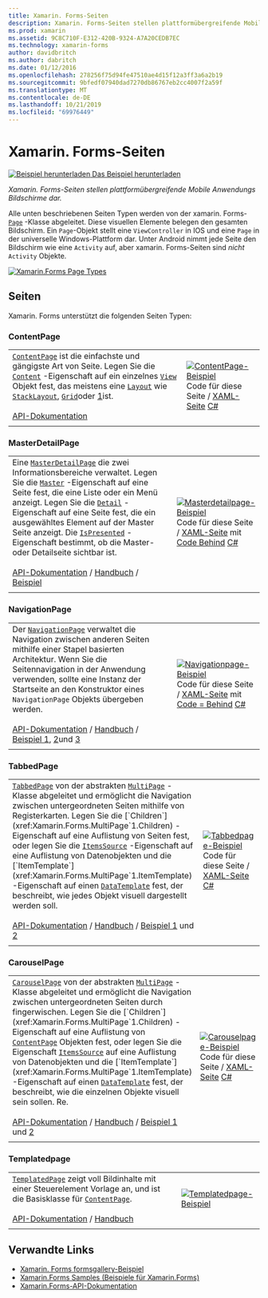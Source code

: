 ```yaml
---
title: Xamarin. Forms-Seiten
description: Xamarin. Forms-Seiten stellen plattformübergreifende Mobile Anwendungs Bildschirme dar. In diesem Artikel werden die Seiten aufgelistet, die in xamarin. Forms enthalten sind.
ms.prod: xamarin
ms.assetid: 9C8C710F-E312-420B-9324-A7A20CEDB7EC
ms.technology: xamarin-forms
author: davidbritch
ms.author: dabritch
ms.date: 01/12/2016
ms.openlocfilehash: 278256f75d94fe47510ae4d15f12a3ff3a6a2b19
ms.sourcegitcommit: 9bfedf07940dad7270db86767eb2cc4007f2a59f
ms.translationtype: MT
ms.contentlocale: de-DE
ms.lasthandoff: 10/21/2019
ms.locfileid: "69976449"
---
```

# <a name="xamarinforms-pages"></a>Xamarin. Forms-Seiten

[![Beispiel herunterladen](~/media/shared/download.png) Das Beispiel herunterladen](https://docs.microsoft.com/samples/xamarin/xamarin-forms-samples/formsgallery/)

_Xamarin. Forms-Seiten stellen plattformübergreifende Mobile Anwendungs Bildschirme dar._

Alle unten beschriebenen Seiten Typen werden von der xamarin. Forms- [`Page`](xref:Xamarin.Forms.Page) -Klasse abgeleitet. Diese visuellen Elemente belegen den gesamten Bildschirm. Ein `Page`-Objekt stellt eine `ViewController` in IOS und eine `Page` in der universelle Windows-Plattform dar. Unter Android nimmt jede Seite den Bildschirm wie eine `Activity` auf, aber xamarin. Forms-Seiten sind *nicht* `Activity` Objekte.

[![](pages-images/pages-sml.png "Xamarin.Forms Page Types")](pages-images/pages.png#lightbox "Xamarin.Forms Page Types")

## <a name="pages"></a>Seiten

Xamarin. Forms unterstützt die folgenden Seiten Typen:

<a name="contentPage" />

### <a name="contentpage"></a>ContentPage

|     |     |
| --- | --- |
| [`ContentPage`](xref:Xamarin.Forms.ContentPage) ist die einfachste und gängigste Art von Seite. Legen Sie die [`Content`](xref:Xamarin.Forms.ContentPage.Content) -Eigenschaft auf ein einzelnes [`View`](views.md) Objekt fest, das meistens eine [`Layout`](layouts.md) wie [`StackLayout`](layouts.md#stackLayout), [`Grid`](layouts.md#grid)oder [1](layouts.md#scrollView)ist.<br /><br />[API-Dokumentation](xref:Xamarin.Forms.ContentPage) | [![ContentPage-Beispiel](pages-images/ContentPage.png "ContentPage-Beispiel")](pages-images/ContentPage-Large.png#lightbox "ContentPage-Beispiel")<br />Code für diese Seite  / [XAML-Seite](https://github.com/xamarin/xamarin-forms-samples/blob/master/FormsGallery/FormsGallery/FormsGallery/XamlExamples/ContentPageDemoPage.xaml) [ C# ](https://github.com/xamarin/xamarin-forms-samples/blob/master/FormsGallery/FormsGallery/FormsGallery/CodeExamples/ContentPageDemoPage.cs) |
|     |     |

### <a name="masterdetailpage"></a>MasterDetailPage

|     |     |
| --- | --- |
| Eine [`MasterDetailPage`](xref:Xamarin.Forms.MasterDetailPage) die zwei Informationsbereiche verwaltet. Legen Sie die [`Master`](xref:Xamarin.Forms.MasterDetailPage.Master) -Eigenschaft auf eine Seite fest, die eine Liste oder ein Menü anzeigt. Legen Sie die [`Detail`](xref:Xamarin.Forms.MasterDetailPage.Detail) -Eigenschaft auf eine Seite fest, die ein ausgewähltes Element auf der Master Seite anzeigt. Die [`IsPresented`](xref:Xamarin.Forms.MasterDetailPage.IsPresented) -Eigenschaft bestimmt, ob die Master-oder Detailseite sichtbar ist.<br /><br />[API-Dokumentation](xref:Xamarin.Forms.MasterDetailPage)  / [Handbuch](~/xamarin-forms/app-fundamentals/navigation/master-detail-page.md)  / [Beispiel](https://docs.microsoft.com/samples/xamarin/xamarin-forms-samples/navigation-masterdetailpage) | [![Masterdetailpage-Beispiel](pages-images/MasterDetailPage.png "Masterdetailpage-Beispiel")](pages-images/MasterDetailPage-Large.png#lightbox "Masterdetailpage-Beispiel")<br />Code für diese Seite  / [XAML-Seite](https://github.com/xamarin/xamarin-forms-samples/blob/master/FormsGallery/FormsGallery/FormsGallery/XamlExamples/MasterDetailPageDemoPage.xaml) mit [Code Behind](https://github.com/xamarin/xamarin-forms-samples/blob/master/FormsGallery/FormsGallery/FormsGallery/XamlExamples/MasterDetailPageDemoPage.xaml.cs) [ C# ](https://github.com/xamarin/xamarin-forms-samples/blob/master/FormsGallery/FormsGallery/FormsGallery/CodeExamples/MasterDetailPageDemoPage.cs) |
|     |     |

### <a name="navigationpage"></a>NavigationPage

|     |     |
| --- | --- |
| Der [`NavigationPage`](xref:Xamarin.Forms.NavigationPage) verwaltet die Navigation zwischen anderen Seiten mithilfe einer Stapel basierten Architektur. Wenn Sie die Seitennavigation in der Anwendung verwenden, sollte eine Instanz der Startseite an den Konstruktor eines `NavigationPage` Objekts übergeben werden.<br /><br />[API-Dokumentation](xref:Xamarin.Forms.NavigationPage)  / [Handbuch](~/xamarin-forms/app-fundamentals/navigation/hierarchical.md)  / [Beispiel 1](https://docs.microsoft.com/samples/xamarin/xamarin-forms-samples/navigation-hierarchical), [2](https://docs.microsoft.com/samples/xamarin/xamarin-forms-samples/navigation-passingdata)und [3](https://docs.microsoft.com/samples/xamarin/xamarin-forms-samples/navigation-loginflow)  | [![Navigationpage-Beispiel](pages-images/NavigationPage.png "Navigationpage-Beispiel")](pages-images/NavigationPage-Large.png#lightbox "Navigationpage-Beispiel")<br />Code für diese Seite  / [XAML-Seite](https://github.com/xamarin/xamarin-forms-samples/blob/master/FormsGallery/FormsGallery/FormsGallery/XamlExamples/NavigationPageDemoPage.xaml) mit [Code = Behind](https://github.com/xamarin/xamarin-forms-samples/blob/master/FormsGallery/FormsGallery/FormsGallery/XamlExamples/NavigationPageDemoPage.xaml.cs) [ C# ](https://github.com/xamarin/xamarin-forms-samples/blob/master/FormsGallery/FormsGallery/FormsGallery/CodeExamples/NavigationPageDemoPage.cs) |
|     |     |

### <a name="tabbedpage"></a>TabbedPage

|     |     |
| --- | --- |
| [`TabbedPage`](xref:Xamarin.Forms.TabbedPage) von der abstrakten [`MultiPage`](xref:Xamarin.Forms.MultiPage`1) -Klasse abgeleitet und ermöglicht die Navigation zwischen untergeordneten Seiten mithilfe von Registerkarten. Legen Sie die [`Children`](xref:Xamarin.Forms.MultiPage`1.Children) -Eigenschaft auf eine Auflistung von Seiten fest, oder legen Sie die [`ItemsSource`](xref:Xamarin.Forms.MultiPage`1.ItemsSource) -Eigenschaft auf eine Auflistung von Datenobjekten und die [`ItemTemplate`](xref:Xamarin.Forms.MultiPage`1.ItemTemplate) -Eigenschaft auf einen [`DataTemplate`](xref:Xamarin.Forms.DataTemplate) fest, der beschreibt, wie jedes Objekt visuell dargestellt werden soll.<br /><br />[API-Dokumentation](xref:Xamarin.Forms.TabbedPage)  / [Handbuch](~/xamarin-forms/app-fundamentals/navigation/tabbed-page.md)  / [Beispiel 1](https://docs.microsoft.com/samples/xamarin/xamarin-forms-samples/navigation-tabbedpage) und [2](https://docs.microsoft.com/samples/xamarin/xamarin-forms-samples/navigation-tabbedpagewithnavigationpage) | [![Tabbedpage-Beispiel](pages-images/TabbedPage.png "Tabbedpage-Beispiel")](pages-images/TabbedPage-Large.png#lightbox "Tabbedpage-Beispiel")<br />Code für diese Seite  / [XAML-Seite](https://github.com/xamarin/xamarin-forms-samples/blob/master/FormsGallery/FormsGallery/FormsGallery/XamlExamples/TabbedPageDemoPage.xaml) [ C# ](https://github.com/xamarin/xamarin-forms-samples/blob/master/FormsGallery/FormsGallery/FormsGallery/CodeExamples/TabbedPageDemoPage.cs) |
|     |     |

### <a name="carouselpage"></a>CarouselPage

|     |     |
| --- | --- |
| [`CarouselPage`](xref:Xamarin.Forms.CarouselPage) von der abstrakten [`MultiPage`](xref:Xamarin.Forms.MultiPage`1) -Klasse abgeleitet und ermöglicht die Navigation zwischen untergeordneten Seiten durch fingerwischen. Legen Sie die [`Children`](xref:Xamarin.Forms.MultiPage`1.Children) -Eigenschaft auf eine Auflistung von [`ContentPage`](#contentPage) Objekten fest, oder legen Sie die Eigenschaft [`ItemsSource`](xref:Xamarin.Forms.MultiPage`1.ItemsSource) auf eine Auflistung von Datenobjekten und die [`ItemTemplate`](xref:Xamarin.Forms.MultiPage`1.ItemTemplate) -Eigenschaft auf einen [`DataTemplate`](xref:Xamarin.Forms.DataTemplate) fest, der beschreibt, wie die einzelnen Objekte visuell sein sollen. Re.<br /><br />[API-Dokumentation](xref:Xamarin.Forms.CarouselPage)  / [Handbuch](~/xamarin-forms/app-fundamentals/navigation/carousel-page.md)  / [Beispiel 1](https://docs.microsoft.com/samples/xamarin/xamarin-forms-samples/navigation-carouselpage) und [2](https://docs.microsoft.com/samples/xamarin/xamarin-forms-samples/navigation-carouselpagetemplate) | [![Carouselpage-Beispiel](pages-images/CarouselPage.png "Carouselpage-Beispiel")](pages-images/CarouselPage-Large.png#lightbox "Carouselpage-Beispiel")<br />Code für diese Seite  / [XAML-Seite](https://github.com/xamarin/xamarin-forms-samples/blob/master/FormsGallery/FormsGallery/FormsGallery/XamlExamples/CarouselPageDemoPage.xaml) [ C# ](https://github.com/xamarin/xamarin-forms-samples/blob/master/FormsGallery/FormsGallery/FormsGallery/CodeExamples/CarouselPageDemoPage.cs) |
|     |     |

### <a name="templatedpage"></a>Templatedpage

|     |     |
| --- | --- |
| [`TemplatedPage`](xref:Xamarin.Forms.TemplatedPage) zeigt voll Bildinhalte mit einer Steuerelement Vorlage an, und ist die Basisklasse für [`ContentPage`](#contentPage).<br /><br />[API-Dokumentation](xref:Xamarin.Forms.TemplatedPage)  / [Handbuch](~/xamarin-forms/app-fundamentals/templates/control-templates/index.md) | [![Templatedpage-Beispiel](pages-images/TemplatedPage.png "Templatedpage-Beispiel")](pages-images/TemplatedPage.png "Templatedpage-Beispiel") |
|     |     |

## <a name="related-links"></a>Verwandte Links

- [Xamarin. Forms formsgallery-Beispiel](https://docs.microsoft.com/samples/xamarin/xamarin-forms-samples/formsgallery)
- [Xamarin.Forms Samples (Beispiele für Xamarin.Forms)](https://docs.microsoft.com/samples/browse/?products=xamarin&term=Xamarin.Forms)
- [Xamarin.Forms-API-Dokumentation](https://docs.microsoft.com/dotnet/api/xamarin.forms?view=xamarin-forms)
